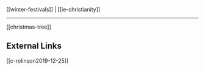 [[winter-festivals]] | [[ie-christianity]]

---
[[christmas-tree]]


## External Links
[[c-rolinson2019-12-25]]